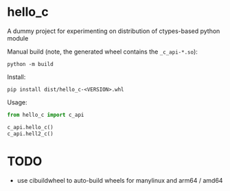 # hello_c

A dummy project for experimenting on distribution of ctypes-based
python module 

Manual build (note, the generated wheel contains the `_c_api-*.so`):

```
python -m build
```

Install:

```
pip install dist/hello_c-<VERSION>.whl
```

Usage:

```python
from hello_c import c_api

c_api.hello_c()
c_api.hell2_c()
```


# TODO
- use cibuildwheel to auto-build wheels for manylinux and arm64 / amd64